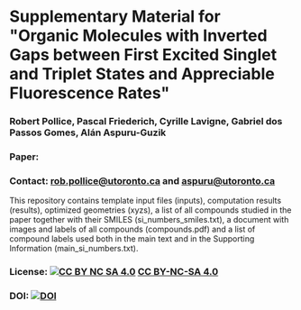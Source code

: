 # Supplementary Material for "Organic Molecules with Inverted Gaps between First Excited Singlet and Triplet States and Appreciable Fluorescence Rates"
### Robert Pollice, Pascal Friederich, Cyrille Lavigne, Gabriel dos Passos Gomes, Alán Aspuru-Guzik
### Paper: 
### Contact: rob.pollice@utoronto.ca and aspuru@utoronto.ca

This repository contains template input files (inputs), computation results (results), optimized geometries (xyzs), a list of all compounds studied in the paper together with their SMILES (si_numbers_smiles.txt), a document with images and labels of all compounds (compounds.pdf) and a list of compound labels used both in the main text and in the Supporting Information (main_si_numbers.txt).

### License: [![CC BY NC SA 4.0][cc-by-nc-sa-button]][cc-by-nc-sa] [CC BY-NC-SA 4.0][cc-by-nc-sa]

[cc-by-nc-sa]: https://creativecommons.org/licenses/by-nc-sa/4.0/
[cc-by-nc-sa-button]: https://i.creativecommons.org/l/by-nc-sa/4.0/88x31.png

### DOI: [![DOI](https://zenodo.org/badge/308372451.svg)](https://zenodo.org/badge/latestdoi/308372451)
